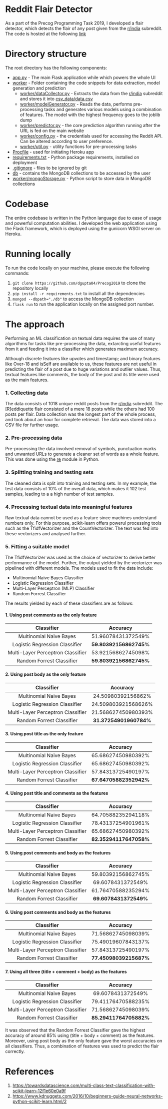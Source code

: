# Reddit Flair Detector

As a part of the Precog Programming Task 2019, I developed a flair detector, which detects the flair of any post given from the [r/india] subreddit. The code is hosted at the following [link]

# Directory structure

The root directory has the following components:
- [app.py] - The main Flask application while which powers the whole UI
- [worker] - Folder containing the code snippets for data extraction, model generation and prediction
  - [worker/dataCollector.py] - Extracts the data from the [r/india] subreddit and stores it into [csv_data/data.csv]
  - [worker/modelGenerator.py] - Reads the data, performs pre-processing tasks and generates various models using a combination of features. The model with the highest frequency goes to the joblib dump
  - [worker/predictor.py] - the core prediction algorithm running after the URL is fed on the main website
  - [worker/config.py] - the credentials used for accessing the Reddit API. Can be altered according to user preference.
  - [worker/util.py] - utility functions for pre-processing tasks
- [Procfile] - used for initiating Heroku app
- [requirements.txt] - Python package requirements, installed on deployment
- [.gitignore] - files to be ignored by git
- [db] - contains the MongoDB collections to be accessed by the user
- [worker/mongoStorage.py] - Python script to store data in MongoDB collections

# Codebase

The entire codebase is written in the Python language due to ease of usage and powerful computation abilities. I developed the web application using the Flask framework, which is deployed using the gunicorn WSGI server on Heroku.

# Running locally

To run the code locally on your machine, please execute the following commands:

1. `git clone https://github.com/dgupta04/Precog2019` to clone the repository locally
2. `pip install -r requirements.txt` to install all the dependencies
3. `mongod --dbpath="./db"` to access the MongoDB collection
4. `flask run` to run the application locally on the assigned port number.


# The approach

Performing an ML classification on textual data requires the use of many algorithms for tasks like pre-processing the data, extarcting useful features from it and feeding it into a classifier which generates maximum accuracy. 

Although discrete features like upvotes and timestamp; and binary features like Over-18 and isSelf are available to us, these features are not useful in predicting the flair of a post due to huge variations and outlier values. Thus, textual features like comments, the body of the post and its title were used as the main features.

### 1. Collecting data

The data consists of 1018 unique reddit posts from the [r/india] subreddit. The \[R]eddiquette flair consisted of a mere 18 posts while the others had 100 posts per flair. Data collection was the longest part of the whole process, and took about an hour for complete retrieval. The data was stored into a CSV file for further usage.

### 2. Pre-processing data

Pre-processing the data involved removal of symbols, punctuation marks and unwanted URLs to generate a cleaner set of words as a whole feature. This was done using the [re] module in Python.

### 3. Splitting training and testing sets

The cleaned data is split into training and testing sets. In my example, the test data consists of 10% of the overall data, which makes it 102 test samples, leading to a a high number of test samples.

### 4. Processing textual data into meaningful features

Raw textual data cannot be used as a feature since machines understand numbers only. For this purpose, scikit-learn offers powerul processing tools such as the TfidfVectorizer and the CountVectorizer. The text was fed into these vectorizers and analysed further.

### 5. Fitting a suitable model

The TfidfVectorizer was used as the choice of vectorizer to derive better performance of the model. Further, the output yielded by the vectorizer was pipelined with different models. The models used to fit the data include:

  - Multinomial Naive Bayes Classifier
  - Logistic Regression Classifier
  - Multi-Layer Perceptron (MLP) Classifier
  - Random Forrest Classifier
 
 The results yielded by each of these classifiers are as follows:
 
#### 1. Using post comments as the only feature
 
| Classifier                  | Accuracy      |
| :--------------------------: |:-------------:|
| Multinomial Naive Bayes    |51.96078431372549%  |
| Logistic Regression Classifier      |**59.80392156862745%**|
| Multi-Layer Perceptron Classifier |53.92156862745098%       |
| Random Forrest Classifier | **59.80392156862745%**|

#### 2. Using post body as the only feature
 
| Classifier                  | Accuracy      |
| :--------------------------: |:-------------:|
| Multinomial Naive Bayes    |24.50980392156862%  |
| Logistic Regression Classifier      |24.509803921568626%|
| Multi-Layer Perceptron Classifier |21.568627450980393%       |
| Random Forrest Classifier | **31.37254901960784%**|

#### 3. Using post title as the only feature
 
| Classifier                  | Accuracy      |
| :--------------------------: |:-------------:|
| Multinomial Naive Bayes    |65.68627450980392%  |
| Logistic Regression Classifier      |65.68627450980392%|
| Multi-Layer Perceptron Classifier |57.84313725490197%       |
| Random Forrest Classifier | **67.64705882352942%**|

#### 4. Using post title and comments as the features
 
| Classifier                  | Accuracy      |
| :--------------------------: |:-------------:|
| Multinomial Naive Bayes    |64.70588235294118%  |
| Logistic Regression Classifier      |78.43137254901961%|
| Multi-Layer Perceptron Classifier |65.68627450980392%       |
| Random Forrest Classifier | **82.35294117647058%**|

#### 5. Using post comments and body as the features
 
| Classifier                  | Accuracy      |
| :--------------------------: |:-------------:|
| Multinomial Naive Bayes    |59.80392156862745%  |
| Logistic Regression Classifier      |69.6078431372549%|
| Multi-Layer Perceptron Classifier |61.76470588235294%       |
| Random Forrest Classifier |**69.6078431372549%**|



#### 6. Using post comments and body as the features
 
| Classifier                  | Accuracy      |
| :--------------------------: |:-------------:|
| Multinomial Naive Bayes    |71.56862745098039%  |
| Logistic Regression Classifier      |75.49019607843137%|
| Multi-Layer Perceptron Classifier |57.84313725490197%       |
| Random Forrest Classifier | **77.45098039215687%**|

#### 7. Using all three (title + comment + body) as the features
 
| Classifier                  | Accuracy      |
| :--------------------------: |:-------------:|
| Multinomial Naive Bayes    |69.6078431372549%  |
| Logistic Regression Classifier      |79.41176470588235%|
| Multi-Layer Perceptron Classifier |71.56862745098039%       |
| Random Forrest Classifier | **85.29411764705882%**|

It was observed that the Random Forrest Classifier gave the highest accuracy of around 85% using (title + body + comment) as the features. Moreover, using post body as the only feature gave the worst accuracies on all classifiers. Thus, a combination of features was used to predict the flair correctly.

# References

1. https://towardsdatascience.com/multi-class-text-classification-with-scikit-learn-12f1e60e0a9f
2. https://www.kdnuggets.com/2016/10/beginners-guide-neural-networks-python-scikit-learn.html/2

[r/india]: <https://www.reddit.com/r/india>
[link]: <https://divyam-precog-task.herokuapp.com>
[app.py]: <https://github.com/dgupta04/Precog2019/blob/master/app.py>
[worker]: <https://github.com/dgupta04/Precog2019/blob/master/worker>
[worker/dataCollector.py]: <https://github.com/dgupta04/Precog2019/blob/master/worker/dataCollector.py>
[csv_data/data.csv]: <https://github.com/dgupta04/Precog2019/blob/master/csv_data/data.csv>
[worker/modelGenerator.py]: <https://github.com/dgupta04/Precog2019/blob/master/worker/modelGenerator.py>
[worker/predictor.py]: <https://github.com/dgupta04/Precog2019/blob/master/worker/predictor.py>
[worker/config.py]: <https://github.com/dgupta04/Precog2019/blob/master/worker/config.py>
[worker/util.py]: <https://github.com/dgupta04/Precog2019/blob/master/worker/util.py>
[Procfile]: <https://github.com/dgupta04/Precog2019/blob/master/Procfile>
[requirements.txt]: <https://github.com/dgupta04/Precog2019/blob/master/requirements.txt>
[.gitignore]: <https://github.com/dgupta04/Precog2019/blob/master/.gitignore>
[re]: <https://docs.python.org/3/library/re.html>
[db]: <https://github.com/dgupta04/Precog2019/blob/master/db>
[worker/mongoStorage.py]: <https://github.com/dgupta04/Precog2019/blob/master/worker/mongoStorage.py>